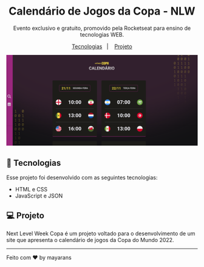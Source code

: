 

<h1 align="center"> Calendário de Jogos da Copa - NLW </h1>

<p align="center">
Evento exclusivo e gratuito, promovido pela Rocketseat para ensino de tecnologias WEB.
</p>

<p align="center">
  <a href="#-tecnologias">Tecnologias</a>&nbsp;&nbsp;&nbsp;|&nbsp;&nbsp;&nbsp;
  <a href="#-projeto">Projeto</a>
</p>

<p slign="center">
  <img src="./assets/nlw-print.png" alt="print da página web">
</p>

## 🚀 Tecnologias

Esse projeto foi desenvolvido com as seguintes tecnologias:

- HTML e CSS
- JavaScript e JSON

## 💻 Projeto

Next Level Week Copa é um projeto voltado para o desenvolvimento de um site que apresenta o calendário de jogos da Copa do Mundo 2022.

---

Feito com ♥ by mayarans
